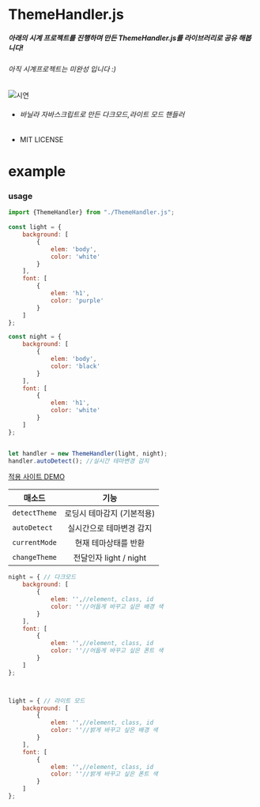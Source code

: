 ThemeHandler.js
===============

##### 아래의 시계 프로젝트를 진행하며 만든  ThemeHandler.js를 라이브러리로 공유 해봅니다!
###### 아직 시계프로젝트는 미완성 입니다 :)


![시연](https://user-images.githubusercontent.com/65354945/135280330-38e9bb19-1e13-4edf-9721-c655b656c56a.gif)


* ###### 바닐라 자바스크립트로 만든 다크모드,라이트 모드 핸들러
* MIT LICENSE


# **example**
### usage
```javascript
import {ThemeHandler} from "./ThemeHandler.js";
  
const light = {
    background: [
        {
            elem: 'body',
            color: 'white'
        }
    ],
    font: [
        {
            elem: 'h1',
            color: 'purple'
        }
    ]
};

const night = {
    background: [
        {
            elem: 'body',
            color: 'black'
        }
    ],
    font: [
        {
            elem: 'h1',
            color: 'white'
        }
    ]
};


let handler = new ThemeHandler(light, night);
handler.autoDetect(); //실시간 테마변경 감지
```

[적용 사이트 DEMO](https://theme-handler.netlify.app)





| 매소드 | 기능 | 
|---|:---:|
| `detectTheme` | 로딩시 테마감지 (기본적용) | 
| `autoDetect` | 실시간으로 테마변경 감지 |  
| `currentMode` | 현재 테마상태를 반환 |  
| `changeTheme` | 전달인자 light / night |  


```javascript
night = { // 다크모드
    background: [
        {
            elem: '',//element, class, id
            color: ''//어둡게 바꾸고 싶은 배경 색
        }
    ],
    font: [
        {
            elem: '',//element, class, id
            color: ''//어둡게 바꾸고 싶은 폰트 색
        }
    ]
};



light = { // 라이트 모드
    background: [
        {
            elem: '',//element, class, id
            color: ''//밝게 바꾸고 싶은 배경 색
        }
    ],
    font: [
        {
            elem: '',//element, class, id
            color: ''//밝게 바꾸고 싶은 폰트 색
        }
    ]
};
```